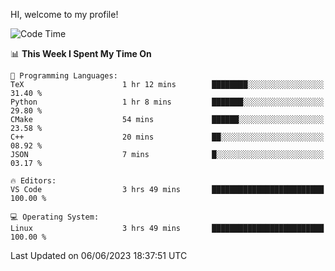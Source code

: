 HI, welcome to my profile!
<!--START_SECTION:waka-->
![Code Time](http://img.shields.io/badge/Code%20Time-849%20hrs%2031%20mins-blue)

📊 **This Week I Spent My Time On** 

```text
💬 Programming Languages: 
TeX                      1 hr 12 mins        ████████░░░░░░░░░░░░░░░░░   31.40 % 
Python                   1 hr 8 mins         ███████░░░░░░░░░░░░░░░░░░   29.80 % 
CMake                    54 mins             ██████░░░░░░░░░░░░░░░░░░░   23.58 % 
C++                      20 mins             ██░░░░░░░░░░░░░░░░░░░░░░░   08.92 % 
JSON                     7 mins              █░░░░░░░░░░░░░░░░░░░░░░░░   03.17 % 

🔥 Editors: 
VS Code                  3 hrs 49 mins       █████████████████████████   100.00 % 

💻 Operating System: 
Linux                    3 hrs 49 mins       █████████████████████████   100.00 % 
```


 Last Updated on 06/06/2023 18:37:51 UTC
<!--END_SECTION:waka-->
